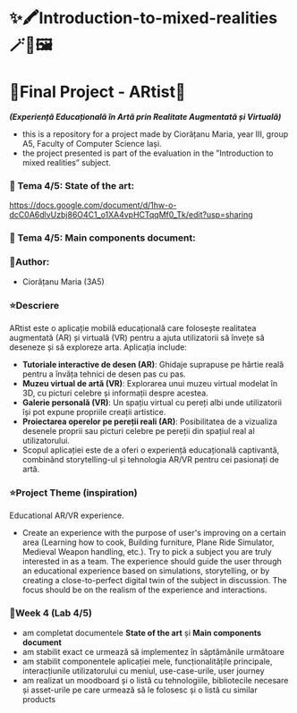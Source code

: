 # ✨🖍️Introduction-to-mixed-realities🪄🌿🖼️
# 🎀Final Project - ARtist🎈
***(Experiență Educațională în Artă prin Realitate Augmentată și Virtuală)***

- this is a repository for a project made by Ciorâțanu Maria, year III, group A5, Faculty of Computer Science Iași.
- the project presented is part of the evaluation in the ”Introduction to mixed realities” subject.

### 📌 Tema 4/5: State of the art: 
https://docs.google.com/document/d/1hw-o-dcC0A6dlvUzbj86O4C1_o1XA4vpHCTqqMf0_Tk/edit?usp=sharing 
### 📌 Tema 4/5: Main components document:

### 👤Author:
- Ciorâțanu Maria (3A5)

### ⭐Descriere
ARtist este o aplicație mobilă educațională care folosește realitatea augmentată (AR) și virtuală (VR) pentru a ajuta utilizatorii să învețe să deseneze și să exploreze arta. Aplicația include:
- __Tutoriale interactive de desen (AR)__: Ghidaje suprapuse pe hârtie reală pentru a învăța tehnici de desen pas cu pas.
- __Muzeu virtual de artă (VR)__: Explorarea unui muzeu virtual modelat în 3D, cu picturi celebre și informații despre acestea.
- __Galerie personală (VR)__: Un spațiu virtual cu pereți albi unde utilizatorii își pot expune propriile creații artistice.
- __Proiectarea operelor pe pereții reali (AR)__: Posibilitatea de a vizualiza desenele proprii sau picturi celebre pe pereții din spațiul real al utilizatorului.
- Scopul aplicației este de a oferi o experiență educațională captivantă, combinând storytelling-ul și tehnologia AR/VR pentru cei pasionați de artă.

### ⭐Project Theme (inspiration)
Educational AR/VR experience.
- Create an experience with the purpose of user's improving on a certain area (Learning how to cook, Building furniture, Plane Ride Simulator, Medieval Weapon handling, etc.). Try to pick a subject you are truly interested in as a team. The experience should guide the user through an educational experience based on simulations, storytelling, or by creating a close-to-perfect digital twin of the subject in discussion. The focus should be on the realism of the experience and interactions.

### 🪩Week 4 (Lab 4/5)
- am completat documentele __State of the art__ și __Main components document__
- am stabilit exact ce urmează să implementez în săptămânile următoare
- am stabilit componentele aplicației mele, funcționalitățile principale, interacțiunile utilizatorului cu meniul, use-case-urile, user journey
- am realizat un moodboard și o listă cu tehnologiile, bibliotecile necesare și asset-urile pe care urmează să le folosesc și o listă cu similar products
